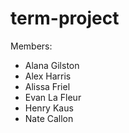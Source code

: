 # term-project

Members:
* Alana Gilston
* Alex Harris
* Alissa Friel
* Evan La Fleur
* Henry Kaus
* Nate Callon